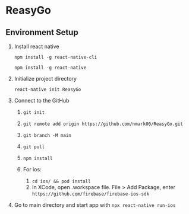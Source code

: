 # ReasyGo

## Environment Setup
1. Install react native
    
    `npm install -g react-native-cli`
    
    `npm install -g react-native`
    
1. Initialize project directory

    `react-native init ReasyGo`
    
1. Connect to the GitHub
    1. `git init`
    1. `git remote add origin https://github.com/nmark00/ReasyGo.git`
    1. `git branch -M main`
    1. `git pull`
    1. `npm install`
    1. For ios: 

        1. `cd ios/ && pod install`
        1. In XCode, open .workspace file. File > Add Package, enter `https://github.com/firebase/firebase-ios-sdk`


1. Go to main directory and start app with `npx react-native run-ios`
